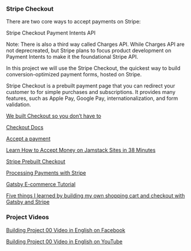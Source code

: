 ### Stripe Checkout

There are two core ways to accept payments on Stripe:

Stripe Checkout
Payment Intents API

Note: There is also a third way called Charges API. While Charges API are not deprecreated, but Stripe plans to focus product development on Payment Intents to make it the foundational Stripe API.

In this project we will use the Stripe Checkout, the quickest way to build conversion-optimized payment forms, hosted on Stripe. 

Stripe Checkout is a prebuilt payment page that you can redirect your customer to for simple purchases and subscriptions. It provides many features, such as Apple Pay, Google Pay, internationalization, and form validation.

[We built Checkout so you don’t have to](https://stripe.com/blog/checkout)

[Checkout Docs](https://stripe.com/docs/payments/checkout)

[Accept a payment](https://stripe.com/docs/payments/accept-a-payment?integration=elements)

[Learn How to Accept Money on Jamstack Sites in 38 Minutes](https://www.netlify.com/blog/2020/04/13/learn-how-to-accept-money-on-jamstack-sites-in-38-minutes/)

[Stripe Prebuilt Checkout](https://stripe.com/en-gb-us/payments/checkout)

[Processing Payments with Stripe](https://www.gatsbyjs.com/docs/processing-payments-with-stripe/)

[Gatsby E-commerce Tutorial](https://www.gatsbyjs.com/tutorial/ecommerce-tutorial/)

[Five things I learned by building my own shopping cart and checkout with Gatsby and Stripe](https://dev.to/nhuynh1/five-things-i-learned-by-building-my-own-shopping-cart-and-checkout-with-gatsby-and-stripe-273k)


### Project Videos

[Building Project 00 Video in English on Facebook](https://www.facebook.com/zeeshanhanif/videos/10224888744070747/)

[Building Project 00 Video in English on YouTube](https://www.youtube.com/watch?v=cextuS_GgVI)

